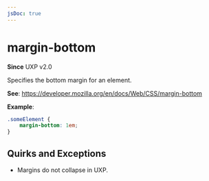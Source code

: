 ```yaml
---
jsDoc: true
---
```

# margin-bottom

**Since**  UXP v2.0

Specifies the bottom margin for an element.

**See**: https://developer.mozilla.org/en/docs/Web/CSS/margin-bottom

**Example**:

```css
.someElement {
    margin-bottom: 1em;
}
```

## Quirks and Exceptions

* Margins do not collapse in UXP.